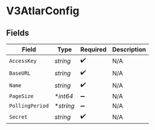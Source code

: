# V3AtlarConfig


## Fields

| Field              | Type               | Required           | Description        |
| ------------------ | ------------------ | ------------------ | ------------------ |
| `AccessKey`        | *string*           | :heavy_check_mark: | N/A                |
| `BaseURL`          | *string*           | :heavy_check_mark: | N/A                |
| `Name`             | *string*           | :heavy_check_mark: | N/A                |
| `PageSize`         | **int64*           | :heavy_minus_sign: | N/A                |
| `PollingPeriod`    | **string*          | :heavy_minus_sign: | N/A                |
| `Secret`           | *string*           | :heavy_check_mark: | N/A                |